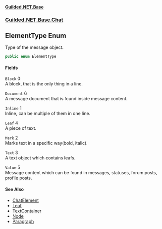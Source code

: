 
#### [Guilded.NET.Base](Guilded_NET_Base 'Guilded_NET_Base')
### [Guilded.NET.Base.Chat](Guilded_NET_Base#Guilded_NET_Base_Chat 'Guilded.NET.Base.Chat')
## ElementType Enum
Type of the message object.  
```csharp
public enum ElementType

```

#### Fields
<a name='Guilded_NET_Base_Chat_ElementType_Block'></a>
`Block` 0  
A block, that is the only thing in a line.  
  
<a name='Guilded_NET_Base_Chat_ElementType_Document'></a>
`Document` 6  
A message document that is found inside message content.  
  
<a name='Guilded_NET_Base_Chat_ElementType_Inline'></a>
`Inline` 1  
Inline, can be multiple of them in one line.  
  
<a name='Guilded_NET_Base_Chat_ElementType_Leaf'></a>
`Leaf` 4  
A piece of text.  
  
<a name='Guilded_NET_Base_Chat_ElementType_Mark'></a>
`Mark` 2  
Marks text in a specific way(bold, italic).  
  
<a name='Guilded_NET_Base_Chat_ElementType_Text'></a>
`Text` 3  
A text object which contains leafs.  
  
<a name='Guilded_NET_Base_Chat_ElementType_Value'></a>
`Value` 5  
Message content which can be found in messages, statuses, forum posts, profile posts.  
  

#### See Also
- [ChatElement](ChatElement 'Guilded.NET.Base.Chat.ChatElement')
- [Leaf](ElementType#Guilded_NET_Base_Chat_ElementType_Leaf 'Guilded.NET.Base.Chat.ElementType.Leaf')
- [TextContainer](TextContainer 'Guilded.NET.Base.Chat.TextContainer')
- [Node](Node 'Guilded.NET.Base.Chat.Node')
- [Paragraph](Paragraph 'Guilded.NET.Base.Chat.Paragraph')
